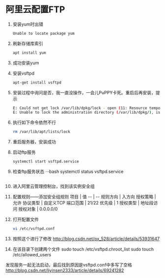 # 阿里云配置FTP

1. 安装yum时出错
    ```bash
    Unable to locate package yum
    ```
2. 刷新存储库索引    
    ```bash
    apt install yum
    ```
3. 成功安装yum
4. 安装vsftpd
    ```bash
    apt-get install vsftpd
    ```
5. 安装过程中询问是否，我一直没操作，一会儿PuPPY卡死。重启后再安装，提示
    ```bash
    E: Could not get lock /var/lib/dpkg/lock - open (11: Resource temporarily unavailable)
    E: Unable to lock the administration directory (/var/lib/dpkg/), is another process using it?
    ```
6. 执行如下命令依然不行
    ```bash
    rm /var/lib/apt/lists/lock
    ```
7. 重启服务器，安装成功
8. 启动ftp服务
    ```bash
    systemctl start vsftpd.service
    ```
9. 检查ftp服务状态
    ···bash
    systemctl status vsftpd.service
    ```
10. 进入阿里云管理控制台，找到该实例安全组
11. 配置规则——添加安全组规则
    项目 | 值
    -- | --
    规则方向 | 入方向
    授权策略 | 允许
    协议类型 | 自定义TCP
    端口范围 | 21/22
    优先级 | 1
    授权类型 | 地址段访问
    授权对象 | 0.0.0.0/0
12. 打开配置文件
    ```bash
    vi /etc/vsftpd.conf
    ```
13. 按照这个进行了修改
http://blog.csdn.net/px_528/article/details/53931647

14. 在该目录下创建两个文件
sudo touch /etc/vsftpd.chroot_list
sudo touch /etc/allowed_users

发现服务一起无法启动，最后找到原因是vsftpd.conf中多写了空格
http://blog.csdn.net/liyinsen2333/article/details/69241282
